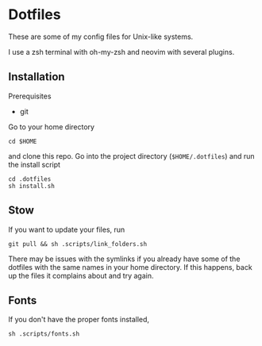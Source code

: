 # Dotfiles 

These are some of my config files for Unix-like systems.

I use a zsh terminal with oh-my-zsh and neovim with several plugins.

## Installation

Prerequisites
* git

Go to your home directory
```
cd $HOME
```	
and clone this repo. Go into the project directory (`$HOME/.dotfiles`) and run the install script

```
cd .dotfiles
sh install.sh
```

## Stow 

If you want to update your files, run 

```
git pull && sh .scripts/link_folders.sh
```

There may be issues with the symlinks if you already have some of the dotfiles with the same names in your home directory. If this happens, back up the files it complains about and try again.

## Fonts

If you don't have the proper fonts installed, 

```
sh .scripts/fonts.sh
```

